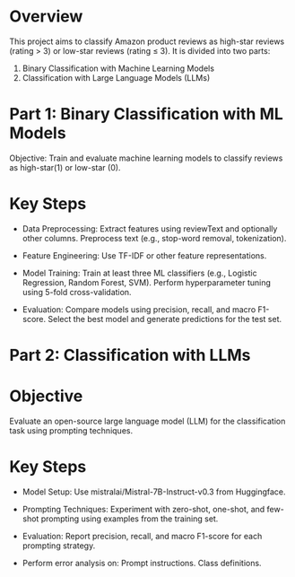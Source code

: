 # Overview

This project aims to classify Amazon product reviews as high-star reviews (rating > 3) or low-star reviews (rating ≤ 3). It is divided into two parts:
  1) Binary Classification with Machine Learning Models
  2) Classification with Large Language Models (LLMs)
     
# Part 1: Binary Classification with ML Models

Objective:  Train and evaluate machine learning models to classify reviews as high-star(1) or low-star (0).

# Key Steps

- Data Preprocessing:
    Extract features using reviewText and optionally other columns.
    Preprocess text (e.g., stop-word removal, tokenization).
  
- Feature Engineering: Use TF-IDF or other feature representations.
  
- Model Training:
    Train at least three ML classifiers (e.g., Logistic Regression, Random Forest, SVM).
    Perform hyperparameter tuning using 5-fold cross-validation.

- Evaluation:
    Compare models using precision, recall, and macro F1-score.
    Select the best model and generate predictions for the test set.


# Part 2: Classification with LLMs

# Objective
Evaluate an open-source large language model (LLM) for the classification task using prompting techniques.

# Key Steps

- Model Setup: Use mistralai/Mistral-7B-Instruct-v0.3 from Huggingface.
  
- Prompting Techniques: Experiment with zero-shot, one-shot, and few-shot prompting using examples from the training set.

- Evaluation: Report precision, recall, and macro F1-score for each prompting strategy.

- Perform error analysis on:
    Prompt instructions.
    Class definitions.
  

